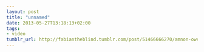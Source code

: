 ```yaml
---
layout: post
title: "unnamed"
date: 2013-05-27T13:18:13+02:00
tags:
- video
tumblr_url: http://fabiantheblind.tumblr.com/post/51466666270/amnon-owed-saz-warning-read-before-playing-a
---
```

